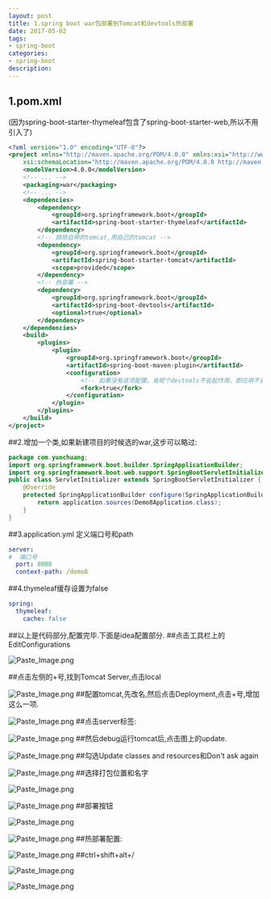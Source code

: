 ```yaml
---
layout: post
title: 1.spring boot war包部署到Tomcat和devtools热部署
date: 2017-05-02
tags:
- spring-boot
categories:
- spring-boot
description:
---
```

## 1.pom.xml

(因为spring-boot-starter-thymeleaf包含了spring-boot-starter-web,所以不用引入了)

```xml
<?xml version="1.0" encoding="UTF-8"?>
<project xmlns="http://maven.apache.org/POM/4.0.0" xmlns:xsi="http://www.w3.org/2001/XMLSchema-instance"
	xsi:schemaLocation="http://maven.apache.org/POM/4.0.0 http://maven.apache.org/xsd/maven-4.0.0.xsd">
	<modelVersion>4.0.0</modelVersion>
	<!-- ... -->
	<packaging>war</packaging>
    <!-- ... -->
	<dependencies>
		<dependency>
			<groupId>org.springframework.boot</groupId>
			<artifactId>spring-boot-starter-thymeleaf</artifactId>
		</dependency>
        <!-- 排除自带的tomcat,用自己的tomcat -->
        <dependency>
			<groupId>org.springframework.boot</groupId>
			<artifactId>spring-boot-starter-tomcat</artifactId>
			<scope>provided</scope>
		</dependency>
        <!-- 热部署 -->
		<dependency>
			<groupId>org.springframework.boot</groupId>
			<artifactId>spring-boot-devtools</artifactId>
			<optional>true</optional>
		</dependency>
	</dependencies>
	<build>
		<plugins>
			<plugin>
				<groupId>org.springframework.boot</groupId>
				<artifactId>spring-boot-maven-plugin</artifactId>
				<configuration>
					<!-- 如果没有该项配置，肯呢个devtools不会起作用，即应用不会restart -->
					<fork>true</fork>
				</configuration>
			</plugin>
		</plugins>
	</build>
</project>
```
##2.增加一个类,如果新建项目的时候选的war,这步可以略过:
```java
package com.yunchuang;
import org.springframework.boot.builder.SpringApplicationBuilder;
import org.springframework.boot.web.support.SpringBootServletInitializer;
public class ServletInitializer extends SpringBootServletInitializer {
	@Override
	protected SpringApplicationBuilder configure(SpringApplicationBuilder application) {
		return application.sources(Demo8Application.class);
	}
}
```
##3.application.yml 定义端口号和path
```yaml
server:
#  端口号
  port: 8008
  context-path: /demo8
```
##4.thymeleaf缓存设置为false
```yaml
spring:
  thymeleaf:
    cache: false
```
##以上是代码部分,配置完毕.下面是idea配置部分.
##点击工具栏上的EditConfigurations

![Paste_Image.png](http://upload-images.jianshu.io/upload_images/4033179-1e151eda68ba9b63.png?imageMogr2/auto-orient/strip%7CimageView2/2/w/1240)

##点击左侧的+号,找到Tomcat Server,点击local

![Paste_Image.png](http://upload-images.jianshu.io/upload_images/4033179-a239a4020e89d2f9.png?imageMogr2/auto-orient/strip%7CimageView2/2/w/1240)
##配置tomcat,先改名,然后点击Deployment,点击+号,增加这么一项.

![Paste_Image.png](http://upload-images.jianshu.io/upload_images/4033179-a1628d8c3fb12fbe.png?imageMogr2/auto-orient/strip%7CimageView2/2/w/1240)
##点击server标签:

![Paste_Image.png](http://upload-images.jianshu.io/upload_images/4033179-b047f11697d5c2d2.png?imageMogr2/auto-orient/strip%7CimageView2/2/w/1240)
##然后debug运行tomcat后,点击图上的update.

![Paste_Image.png](http://upload-images.jianshu.io/upload_images/4033179-22a9d32f3fedf29a.png?imageMogr2/auto-orient/strip%7CimageView2/2/w/1240)
##勾选Update classes and resources和Don't ask again

![Paste_Image.png](http://upload-images.jianshu.io/upload_images/4033179-680d68d2828476ea.png?imageMogr2/auto-orient/strip%7CimageView2/2/w/1240)
##选择打包位置和名字

![Paste_Image.png](http://upload-images.jianshu.io/upload_images/4033179-2315dea7a376d161.png?imageMogr2/auto-orient/strip%7CimageView2/2/w/1240)

![Paste_Image.png](http://upload-images.jianshu.io/upload_images/4033179-f8106206189ec3f2.png?imageMogr2/auto-orient/strip%7CimageView2/2/w/1240)
##部署按钮

![Paste_Image.png](http://upload-images.jianshu.io/upload_images/4033179-d31c7efe8acf0e94.png?imageMogr2/auto-orient/strip%7CimageView2/2/w/1240)

![Paste_Image.png](http://upload-images.jianshu.io/upload_images/4033179-fcba88bdb90d9e1d.png?imageMogr2/auto-orient/strip%7CimageView2/2/w/1240)
##热部署配置:

![Paste_Image.png](http://upload-images.jianshu.io/upload_images/4033179-f9a98e9cde5a7478.png?imageMogr2/auto-orient/strip%7CimageView2/2/w/1240)
##ctrl+shift+alt+/

![Paste_Image.png](http://upload-images.jianshu.io/upload_images/4033179-4bf38b60641fbb74.png?imageMogr2/auto-orient/strip%7CimageView2/2/w/1240)

![Paste_Image.png](http://upload-images.jianshu.io/upload_images/4033179-11915f2678887927.png?imageMogr2/auto-orient/strip%7CimageView2/2/w/1240)